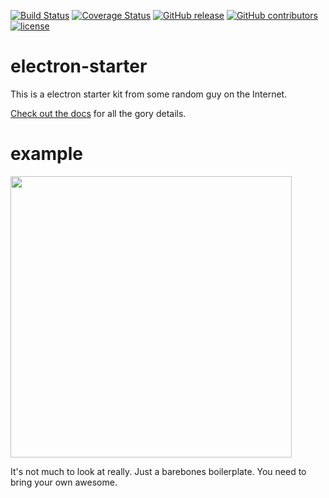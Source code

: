 [![Build Status](https://semaphoreci.com/api/v1/infinite-steve/electron-starter/branches/master/shields_badge.svg)](https://semaphoreci.com/infinite-steve/electron-starter)
[![Coverage Status](https://coveralls.io/repos/github/skellock/electron-starter/badge.svg)](https://coveralls.io/github/skellock/electron-starter)
[![GitHub release](https://img.shields.io/github/release/skellock/electron-starter.svg)]()
[![GitHub contributors](https://img.shields.io/github/contributors/skellock/electron-starter.svg)]()
[![license](https://img.shields.io/github/license/skellock/electron-starter.svg)]()

# electron-starter

This is a electron starter kit from some random guy on the Internet.

[Check out the docs](https://skellock.github.io/electron-starter) for all the gory details.

# example

<img src='./docs/demo.gif' width='450' />

It's not much to look at really. Just a barebones boilerplate. You need to bring your own awesome.

